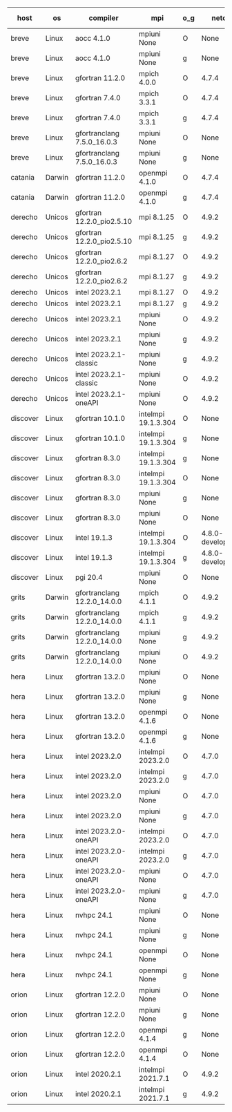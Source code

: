 

| host     | os       | compiler                              | mpi                      | o_g        | netcdf        | build       | u_pass          | u_fail          | s_pass            | s_fail            | e_pass             | e_fail             | nuopc_pass       | nuopc_fail       | artifacts link          |
|----------|----------|---------------------------------------|--------------------------|------------|---------------|-------------|-----------------|-----------------|-------------------|-------------------|--------------------|--------------------|------------------|------------------|-------------------------|
| breve | Linux | aocc 4.1.0 | mpiuni None  | O | None  | PASS | 12502 | 26 | 8 | 0 | 44 | 0 | None | None | <a href="https://github.com/esmf-org/esmf-test-artifacts/tree/8c2434bea36de4fdf9aa6ec62dd0c1ecd007fa54/develop/aocc/4.1.0/O/mpiuni/None" target="_blank">8c2434b</a> | 
| breve | Linux | aocc 4.1.0 | mpiuni None  | g | None  | PASS | 12502 | 26 | 8 | 0 | 44 | 0 | None | None | <a href="https://github.com/esmf-org/esmf-test-artifacts/tree/0a4c627419a312e44c00db596e3676081be20b9e/develop/aocc/4.1.0/g/mpiuni/None" target="_blank">0a4c627</a> | 
| breve | Linux | gfortran 11.2.0 | mpich 4.0.0  | O | 4.7.4  | PASS | None | None | None | None | None | None | None | None | <a href="https://github.com/esmf-org/esmf-test-artifacts/tree/ffe6d78c89b0daa054153bcd59c70455db74ae22/develop/gfortran/11.2.0/O/mpich/4.0.0" target="_blank">ffe6d78</a> | 
| breve | Linux | gfortran 7.4.0 | mpich 3.3.1  | O | 4.7.4  | PASS | 14198 | 0 | 50 | 0 | 81 | 0 | 56 | 0 | <a href="https://github.com/esmf-org/esmf-test-artifacts/tree/cbc7a61efb7bbad349a18c62eb39713f63bc0040/develop/gfortran/7.4.0/O/mpich/3.3.1" target="_blank">cbc7a61</a> | 
| breve | Linux | gfortran 7.4.0 | mpich 3.3.1  | g | 4.7.4  | PASS | 14198 | 0 | 50 | 0 | 81 | 0 | 56 | 0 | <a href="https://github.com/esmf-org/esmf-test-artifacts/tree/b3c7902b6ba3744adf35df6e95326a8a7ae21ba9/develop/gfortran/7.4.0/g/mpich/3.3.1" target="_blank">b3c7902</a> | 
| breve | Linux | gfortranclang 7.5.0_16.0.3 | mpiuni None  | O | None  | PASS | 12528 | 0 | 8 | 0 | 44 | 0 | None | None | <a href="https://github.com/esmf-org/esmf-test-artifacts/tree/a50a40c538af66865578994307e1d379bf9cdb70/develop/gfortranclang/7.5.0_16.0.3/O/mpiuni/None" target="_blank">a50a40c</a> | 
| breve | Linux | gfortranclang 7.5.0_16.0.3 | mpiuni None  | g | None  | PASS | 12528 | 0 | 8 | 0 | 44 | 0 | None | None | <a href="https://github.com/esmf-org/esmf-test-artifacts/tree/1c61edfdf202c5c52880974e8365d748baab8f54/develop/gfortranclang/7.5.0_16.0.3/g/mpiuni/None" target="_blank">1c61edf</a> | 
| catania | Darwin | gfortran 11.2.0 | openmpi 4.1.0  | O | 4.7.4  | PASS | 14195 | 3 | 50 | 0 | 81 | 0 | 56 | 0 | <a href="https://github.com/esmf-org/esmf-test-artifacts/tree/1aece8df02aee59f150c40511121336b23f977a4/develop/gfortran/11.2.0/O/openmpi/4.1.0" target="_blank">1aece8d</a> | 
| catania | Darwin | gfortran 11.2.0 | openmpi 4.1.0  | g | 4.7.4  | PASS | 14195 | 3 | 50 | 0 | 81 | 0 | 56 | 0 | <a href="https://github.com/esmf-org/esmf-test-artifacts/tree/fc7511025bcc297f21410068197001e4ef82f94a/develop/gfortran/11.2.0/g/openmpi/4.1.0" target="_blank">fc75110</a> | 
| derecho | Unicos | gfortran 12.2.0_pio2.5.10 | mpi 8.1.25  | O | 4.9.2  | PASS | 14198 | 0 | 50 | 0 | 81 | 0 | 56 | 0 | <a href="https://github.com/esmf-org/esmf-test-artifacts/tree/d9c4c3635f9bdaf19b8d93224a4c5df08b5fa3f3/develop/gfortran/12.2.0_pio2.5.10/O/mpi/8.1.25" target="_blank">d9c4c36</a> | 
| derecho | Unicos | gfortran 12.2.0_pio2.5.10 | mpi 8.1.25  | g | 4.9.2  | PASS | 14198 | 0 | 50 | 0 | 81 | 0 | 56 | 0 | <a href="https://github.com/esmf-org/esmf-test-artifacts/tree/8dad82e9ff3b384ecfb7fc6c8b914a5b8d949749/develop/gfortran/12.2.0_pio2.5.10/g/mpi/8.1.25" target="_blank">8dad82e</a> | 
| derecho | Unicos | gfortran 12.2.0_pio2.6.2 | mpi 8.1.27  | O | 4.9.2  | PASS | 14198 | 0 | 50 | 0 | 81 | 0 | 56 | 0 | <a href="https://github.com/esmf-org/esmf-test-artifacts/tree/c2147266c1daeb0ee1d60004ef9457c1bf865689/develop/gfortran/12.2.0_pio2.6.2/O/mpi/8.1.27" target="_blank">c214726</a> | 
| derecho | Unicos | gfortran 12.2.0_pio2.6.2 | mpi 8.1.27  | g | 4.9.2  | PASS | 14198 | 0 | 50 | 0 | 81 | 0 | 56 | 0 | <a href="https://github.com/esmf-org/esmf-test-artifacts/tree/18604fe1f5f7933a6b88e76500412db4565d4314/develop/gfortran/12.2.0_pio2.6.2/g/mpi/8.1.27" target="_blank">18604fe</a> | 
| derecho | Unicos | intel 2023.2.1 | mpi 8.1.27  | O | 4.9.2  | PASS | 14198 | 0 | 50 | 0 | 81 | 0 | 57 | 0 | <a href="https://github.com/esmf-org/esmf-test-artifacts/tree/43aa6f736e01510acf982e8d68ca8348b352a49c/develop/intel/2023.2.1/O/mpi/8.1.27" target="_blank">43aa6f7</a> | 
| derecho | Unicos | intel 2023.2.1 | mpi 8.1.27  | g | 4.9.2  | PASS | 14198 | 0 | 50 | 0 | 81 | 0 | 57 | 0 | <a href="https://github.com/esmf-org/esmf-test-artifacts/tree/e3163333eefbf1b44f0742c632f821c7f94b8f83/develop/intel/2023.2.1/g/mpi/8.1.27" target="_blank">e316333</a> | 
| derecho | Unicos | intel 2023.2.1 | mpiuni None  | O | 4.9.2  | PASS | 12528 | 0 | 8 | 0 | 44 | 0 | None | None | <a href="https://github.com/esmf-org/esmf-test-artifacts/tree/c63d1a6e188760fd44df58535652a8f2cd566d37/develop/intel/2023.2.1/O/mpiuni/None" target="_blank">c63d1a6</a> | 
| derecho | Unicos | intel 2023.2.1 | mpiuni None  | g | 4.9.2  | PASS | 12528 | 0 | 8 | 0 | 44 | 0 | None | None | <a href="https://github.com/esmf-org/esmf-test-artifacts/tree/a566166b840c7e2cb0714acda51f55ff9f426c30/develop/intel/2023.2.1/g/mpiuni/None" target="_blank">a566166</a> | 
| derecho | Unicos | intel 2023.2.1-classic | mpiuni None  | g | 4.9.2  | PASS | None | None | None | None | None | None | None | None | <a href="https://github.com/esmf-org/esmf-test-artifacts/tree/e4eb68b7990f22d23b8d219fe1b575cd63d1aab2/develop/intel/2023.2.1-classic/g/mpiuni/None" target="_blank">e4eb68b</a> | 
| derecho | Unicos | intel 2023.2.1-classic | mpiuni None  | O | 4.9.2  | PASS | None | None | None | None | None | None | None | None | <a href="https://github.com/esmf-org/esmf-test-artifacts/tree/042886a454387901d62af7e13116622d7fe46f53/develop/intel/2023.2.1-classic/O/mpiuni/None" target="_blank">042886a</a> | 
| derecho | Unicos | intel 2023.2.1-oneAPI | mpiuni None  | O | 4.9.2  | PASS | None | None | None | None | None | None | None | None | <a href="https://github.com/esmf-org/esmf-test-artifacts/tree/096d46518c3e7f2aed711793215eb414c68ba6bb/develop/intel/2023.2.1-oneAPI/O/mpiuni/None" target="_blank">096d465</a> | 
| discover | Linux | gfortran 10.1.0 | intelmpi 19.1.3.304  | O | None  | PASS | 14183 | 15 | 50 | 0 | 81 | 0 | 56 | 0 | <a href="https://github.com/esmf-org/esmf-test-artifacts/tree/9ab3461053d43fff4cfb47f70a12c0576763d19f/develop/gfortran/10.1.0/O/intelmpi/19.1.3.304" target="_blank">9ab3461</a> | 
| discover | Linux | gfortran 10.1.0 | intelmpi 19.1.3.304  | g | None  | PASS | 14183 | 15 | 50 | 0 | 81 | 0 | 56 | 0 | <a href="https://github.com/esmf-org/esmf-test-artifacts/tree/c85bb6d7a95454418a8d542c5ee0e28ac8173c22/develop/gfortran/10.1.0/g/intelmpi/19.1.3.304" target="_blank">c85bb6d</a> | 
| discover | Linux | gfortran 8.3.0 | intelmpi 19.1.3.304  | g | None  | PASS | 14183 | 15 | 50 | 0 | 81 | 0 | 56 | 0 | <a href="https://github.com/esmf-org/esmf-test-artifacts/tree/d66ce1b70a8680dd3de8397d8dac608bf4bf2a0f/develop/gfortran/8.3.0/g/intelmpi/19.1.3.304" target="_blank">d66ce1b</a> | 
| discover | Linux | gfortran 8.3.0 | intelmpi 19.1.3.304  | O | None  | PASS | 14183 | 15 | 50 | 0 | 81 | 0 | 56 | 0 | <a href="https://github.com/esmf-org/esmf-test-artifacts/tree/610b495addcff8106c56380fee90b2179487258c/develop/gfortran/8.3.0/O/intelmpi/19.1.3.304" target="_blank">610b495</a> | 
| discover | Linux | gfortran 8.3.0 | mpiuni None  | g | None  | PASS | 12528 | 0 | 8 | 0 | 44 | 0 | None | None | <a href="https://github.com/esmf-org/esmf-test-artifacts/tree/ebe2432b068d1cb38226606f63f82a8e14aad1cf/develop/gfortran/8.3.0/g/mpiuni/None" target="_blank">ebe2432</a> | 
| discover | Linux | gfortran 8.3.0 | mpiuni None  | O | None  | PASS | 12528 | 0 | 8 | 0 | 44 | 0 | None | None | <a href="https://github.com/esmf-org/esmf-test-artifacts/tree/1da208ba85e2b8187ae2542ca705e913db2816cd/develop/gfortran/8.3.0/O/mpiuni/None" target="_blank">1da208b</a> | 
| discover | Linux | intel 19.1.3 | intelmpi 19.1.3.304  | O | 4.8.0-development  | PASS | 14198 | 0 | 50 | 0 | 81 | 0 | 56 | 0 | <a href="https://github.com/esmf-org/esmf-test-artifacts/tree/d2d82c8a5419739bf2075ea47baf14a2c8350a5c/develop/intel/19.1.3/O/intelmpi/19.1.3.304" target="_blank">d2d82c8</a> | 
| discover | Linux | intel 19.1.3 | intelmpi 19.1.3.304  | g | 4.8.0-development  | PASS | 14198 | 0 | 50 | 0 | 81 | 0 | 56 | 0 | <a href="https://github.com/esmf-org/esmf-test-artifacts/tree/0bb642000d760352878c33c256a3c466707ee45b/develop/intel/19.1.3/g/intelmpi/19.1.3.304" target="_blank">0bb6420</a> | 
| discover | Linux | pgi 20.4 | mpiuni None  | O | None  | PASS | None | None | None | None | None | None | None | None | <a href="https://github.com/esmf-org/esmf-test-artifacts/tree/b9026681c307286f13894772dfbfb074089c807d/develop/pgi/20.4/O/mpiuni/None" target="_blank">b902668</a> | 
| grits | Darwin | gfortranclang 12.2.0_14.0.0 | mpich 4.1.1  | O | 4.9.2  | PASS | 14197 | 1 | 50 | 0 | 81 | 0 | 44 | 12 | <a href="https://github.com/esmf-org/esmf-test-artifacts/tree/29a8a95fb7fbfc2b4b4616ca3daaab6d428bcd4c/develop/gfortranclang/12.2.0_14.0.0/O/mpich/4.1.1" target="_blank">29a8a95</a> | 
| grits | Darwin | gfortranclang 12.2.0_14.0.0 | mpich 4.1.1  | g | 4.9.2  | PASS | 14198 | 0 | 50 | 0 | 81 | 0 | 43 | 13 | <a href="https://github.com/esmf-org/esmf-test-artifacts/tree/300c5dd1a3dc1de60be6d5a66f12dd47924cba85/develop/gfortranclang/12.2.0_14.0.0/g/mpich/4.1.1" target="_blank">300c5dd</a> | 
| grits | Darwin | gfortranclang 12.2.0_14.0.0 | mpiuni None  | g | 4.9.2  | PASS | 12528 | 0 | 8 | 0 | 44 | 0 | None | None | <a href="https://github.com/esmf-org/esmf-test-artifacts/tree/ac20f590f958d1900fc6723fa80a93d39d82ee19/develop/gfortranclang/12.2.0_14.0.0/g/mpiuni/None" target="_blank">ac20f59</a> | 
| grits | Darwin | gfortranclang 12.2.0_14.0.0 | mpiuni None  | O | 4.9.2  | PASS | 12528 | 0 | 8 | 0 | 44 | 0 | None | None | <a href="https://github.com/esmf-org/esmf-test-artifacts/tree/5bdf36a44a95ce33141d8d29ae488f3e8921a48d/develop/gfortranclang/12.2.0_14.0.0/O/mpiuni/None" target="_blank">5bdf36a</a> | 
| hera | Linux | gfortran 13.2.0 | mpiuni None  | O | None  | PASS | 12528 | 0 | 8 | 0 | 44 | 0 | None | None | <a href="https://github.com/esmf-org/esmf-test-artifacts/tree/70cfb69be86ee39ee87d96ed30624653d5f4c20b/develop/gfortran/13.2.0/O/mpiuni/None" target="_blank">70cfb69</a> | 
| hera | Linux | gfortran 13.2.0 | mpiuni None  | g | None  | PASS | 12528 | 0 | 8 | 0 | 44 | 0 | None | None | <a href="https://github.com/esmf-org/esmf-test-artifacts/tree/f858b284aca1a32019d391964de93c7de3b6e23e/develop/gfortran/13.2.0/g/mpiuni/None" target="_blank">f858b28</a> | 
| hera | Linux | gfortran 13.2.0 | openmpi 4.1.6  | O | None  | PASS | 14198 | 0 | 50 | 0 | 81 | 0 | 56 | 0 | <a href="https://github.com/esmf-org/esmf-test-artifacts/tree/41cbfc73613147c39027a17c27fad389d9a7b1c9/develop/gfortran/13.2.0/O/openmpi/4.1.6" target="_blank">41cbfc7</a> | 
| hera | Linux | gfortran 13.2.0 | openmpi 4.1.6  | g | None  | PASS | 14198 | 0 | 50 | 0 | 81 | 0 | 56 | 0 | <a href="https://github.com/esmf-org/esmf-test-artifacts/tree/3e1a1712f069eabefa978de59bc49e088f519b3a/develop/gfortran/13.2.0/g/openmpi/4.1.6" target="_blank">3e1a171</a> | 
| hera | Linux | intel 2023.2.0 | intelmpi 2023.2.0  | O | 4.7.0  | PASS | 14198 | 0 | 50 | 0 | 81 | 0 | 56 | 0 | <a href="https://github.com/esmf-org/esmf-test-artifacts/tree/161ab106b68a7c6f8e3df3bebc2525de665d4540/develop/intel/2023.2.0/O/intelmpi/2023.2.0" target="_blank">161ab10</a> | 
| hera | Linux | intel 2023.2.0 | intelmpi 2023.2.0  | g | 4.7.0  | PASS | None | None | None | None | None | None | None | None | <a href="https://github.com/esmf-org/esmf-test-artifacts/tree/b0ba5e68059b64b390b7040342abc49206e10d50/develop/intel/2023.2.0/g/intelmpi/2023.2.0" target="_blank">b0ba5e6</a> | 
| hera | Linux | intel 2023.2.0 | mpiuni None  | O | 4.7.0  | PASS | 12528 | 0 | 8 | 0 | 44 | 0 | None | None | <a href="https://github.com/esmf-org/esmf-test-artifacts/tree/0dab18d3725b8d5aa416762933466d8a38c27f99/develop/intel/2023.2.0/O/mpiuni/None" target="_blank">0dab18d</a> | 
| hera | Linux | intel 2023.2.0 | mpiuni None  | g | 4.7.0  | PASS | 12528 | 0 | 8 | 0 | 44 | 0 | None | None | <a href="https://github.com/esmf-org/esmf-test-artifacts/tree/551d262dbaa1ae1f472ec20a9b4ab08bea73f116/develop/intel/2023.2.0/g/mpiuni/None" target="_blank">551d262</a> | 
| hera | Linux | intel 2023.2.0-oneAPI | intelmpi 2023.2.0  | O | 4.7.0  | PASS | 14198 | 0 | 49 | 1 | 81 | 0 | 56 | 0 | <a href="https://github.com/esmf-org/esmf-test-artifacts/tree/f6f0e02a2f74624a0d8036c43a97964d2bec4899/develop/intel/2023.2.0-oneAPI/O/intelmpi/2023.2.0" target="_blank">f6f0e02</a> | 
| hera | Linux | intel 2023.2.0-oneAPI | intelmpi 2023.2.0  | g | 4.7.0  | PASS | None | None | None | None | None | None | None | None | <a href="https://github.com/esmf-org/esmf-test-artifacts/tree/8ab703568a609f0e47124b4242241432aca722a0/develop/intel/2023.2.0-oneAPI/g/intelmpi/2023.2.0" target="_blank">8ab7035</a> | 
| hera | Linux | intel 2023.2.0-oneAPI | mpiuni None  | O | 4.7.0  | PASS | 12528 | 0 | 8 | 0 | 44 | 0 | None | None | <a href="https://github.com/esmf-org/esmf-test-artifacts/tree/5f412755d6309300d343ac4c695a88d3b0d95aee/develop/intel/2023.2.0-oneAPI/O/mpiuni/None" target="_blank">5f41275</a> | 
| hera | Linux | intel 2023.2.0-oneAPI | mpiuni None  | g | 4.7.0  | PASS | 12528 | 0 | 8 | 0 | 44 | 0 | None | None | <a href="https://github.com/esmf-org/esmf-test-artifacts/tree/0d052d51eae7e0b5f1dc603d5497b311b44e952e/develop/intel/2023.2.0-oneAPI/g/mpiuni/None" target="_blank">0d052d5</a> | 
| hera | Linux | nvhpc 24.1 | mpiuni None  | O | None  | PASS | 12528 | 0 | 8 | 0 | 44 | 0 | None | None | <a href="https://github.com/esmf-org/esmf-test-artifacts/tree/161fc89cb1edf5dc310f7e1ae3e68274c74de960/develop/nvhpc/24.1/O/mpiuni/None" target="_blank">161fc89</a> | 
| hera | Linux | nvhpc 24.1 | mpiuni None  | g | None  | PASS | 12528 | 0 | 8 | 0 | 44 | 0 | None | None | <a href="https://github.com/esmf-org/esmf-test-artifacts/tree/55916265ddddbd17ad5af39df799c72b501e63d1/develop/nvhpc/24.1/g/mpiuni/None" target="_blank">5591626</a> | 
| hera | Linux | nvhpc 24.1 | openmpi None  | O | None  | PASS | 14198 | 0 | 50 | 0 | 81 | 0 | 56 | 0 | <a href="https://github.com/esmf-org/esmf-test-artifacts/tree/9d68dcb9465d169057b0c75e8fa077d4bb997851/develop/nvhpc/24.1/O/openmpi/None" target="_blank">9d68dcb</a> | 
| hera | Linux | nvhpc 24.1 | openmpi None  | g | None  | PASS | 14198 | 0 | 50 | 0 | 81 | 0 | 56 | 0 | <a href="https://github.com/esmf-org/esmf-test-artifacts/tree/e297abfd2d1d7fb1d8e8dc4a5a3be75ddcd886f4/develop/nvhpc/24.1/g/openmpi/None" target="_blank">e297abf</a> | 
| orion | Linux | gfortran 12.2.0 | mpiuni None  | O | None  | PASS | 12528 | 0 | 8 | 0 | 44 | 0 | None | None | <a href="https://github.com/esmf-org/esmf-test-artifacts/tree/fd4cdf9ed2bec55fc339887d5a6bee4b9fe10614/develop/gfortran/12.2.0/O/mpiuni/None" target="_blank">fd4cdf9</a> | 
| orion | Linux | gfortran 12.2.0 | mpiuni None  | g | None  | PASS | 12528 | 0 | 8 | 0 | 44 | 0 | None | None | <a href="https://github.com/esmf-org/esmf-test-artifacts/tree/9c5f19d7073ad23eef81b0b8eabadac72bbc2461/develop/gfortran/12.2.0/g/mpiuni/None" target="_blank">9c5f19d</a> | 
| orion | Linux | gfortran 12.2.0 | openmpi 4.1.4  | g | None  | PASS | 14198 | 0 | 50 | 0 | 81 | 0 | 44 | 12 | <a href="https://github.com/esmf-org/esmf-test-artifacts/tree/8febe12417273d8ae43caf2f604dfb13af853faf/develop/gfortran/12.2.0/g/openmpi/4.1.4" target="_blank">8febe12</a> | 
| orion | Linux | gfortran 12.2.0 | openmpi 4.1.4  | O | None  | PASS | 14198 | 0 | 50 | 0 | 81 | 0 | 44 | 12 | <a href="https://github.com/esmf-org/esmf-test-artifacts/tree/99d4277fdcc10a30088ad2ac75709e302be4fc54/develop/gfortran/12.2.0/O/openmpi/4.1.4" target="_blank">99d4277</a> | 
| orion | Linux | intel 2020.2.1 | intelmpi 2021.7.1  | O | 4.9.2  | PASS | 14198 | 0 | 50 | 0 | 81 | 0 | 44 | 12 | <a href="https://github.com/esmf-org/esmf-test-artifacts/tree/f05cabd46bd71233b985aaffac4e3439ce7ecb22/develop/intel/2020.2.1/O/intelmpi/2021.7.1" target="_blank">f05cabd</a> | 
| orion | Linux | intel 2020.2.1 | intelmpi 2021.7.1  | g | 4.9.2  | PASS | 14198 | 0 | 50 | 0 | 81 | 0 | 44 | 12 | <a href="https://github.com/esmf-org/esmf-test-artifacts/tree/6d9519dcf5bc8981b55d011700cf93860b078509/develop/intel/2020.2.1/g/intelmpi/2021.7.1" target="_blank">6d9519d</a> | 
